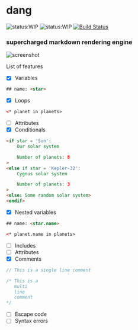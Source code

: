 # dang

![status:WIP](https://img.shields.io/badge/status-WIP-yellow.svg)
![status:WIP](https://img.shields.io/badge/status-Experiment-yellow.svg)
[![Build
Status](https://api.travis-ci.org/siddharthkp/dang.svg?branch=master)](https://travis-ci.org/siddharthkp/dang)

### supercharged markdown rendering engine

![screenshot](https://raw.githubusercontent.com/siddharthkp/dang/master/screenshot.png?v=2)

List of features
- [x] Variables

```html
## name: <star>
```


- [x] Loops

```html
<* planet in planets>
```

- [ ] Attributes
- [x] Conditionals

```html
<if star = 'Sun':
    Our solar system

    Number of planets: 8
>
<else if star = 'Kepler-32':
    Cygnus solar system

    Number of planets: 3
>
<else: Some random solar system>
<endif>
```

- [x] Nested variables

```html
## name: <star.name>

<* planet.name in planets>
```

- [ ] Includes
- [ ] Attributes
- [x] Comments

```js
// This is a single line comment

/* This is a
   multi
   line
   comment
*/
```

- [ ] Escape code
- [ ] Syntax errors
